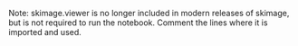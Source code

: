 Note: skimage.viewer is no longer included in modern releases of skimage, but
is not required to run the notebook. Comment the lines where it is imported
and used.